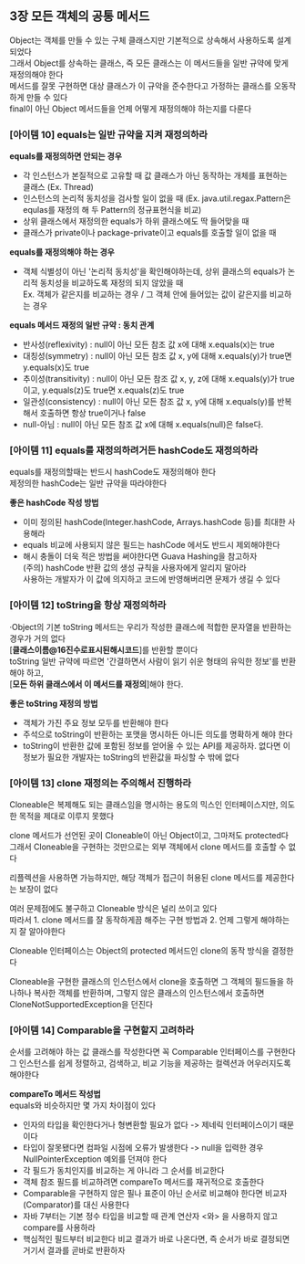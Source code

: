 ## 3장 모든 객체의 공통 메서드

Object는 객체를 만들 수 있는 구체 클래스지만 기본적으로 상속해서 사용하도록 설계되었다  
그래서 Object를 상속하는 클래스, 즉 모든 클래스는 이 메서드들을 일반 규약에 맞게 재정의해야 한다  
메서드를 잘못 구현하면 대상 클래스가 이 규악을 준수한다고 가정하는 클래스를 오동작하게 만들 수 있다  
final이 아닌 Object 메서드들을 언제 어떻게 재정의해야 하는지를 다룬다

### [아이템 10] equals는 일반 규약을 지켜 재정의하라

**equals를 재정의하면 안되는 경우**

- 각 인스턴스가 본질적으로 고유할 때 값 클래스가 아닌 동작하는 개체를 표현하는 클래스 (Ex. Thread)
- 인스턴스의 논리적 동치성을 검사할 일이 없을 때 (Ex. java.util.regax.Pattern은 equlas를 재정의 해 두 Pattern의 정규표현식을 비교)
- 상위 클래스에서 재정의한 equals가 하위 클래스에도 딱 들어맞을 때
- 클래스가 private이나 package-private이고 equals를 호출할 일이 없을 때

**equals를 재정의해야 하는 경우**

- 객체 식별성이 아닌 '논리적 동치성'을 확인해야하는데, 상위 클래스의 equals가 논리적 동치성을 비교하도록 재정의 되지 않았을 때  
  Ex. 객체가 같은지를 비교하는 경우 / 그 객체 안에 들어있는 값이 같은지를 비교하는 경우

**equals 메서드 재정의 일반 규약 : 동치 관계**

- 반사성(reflexivity) : null이 아닌 모든 참조 값 x에 대해 x.equals(x)는 true
- 대칭성(symmetry) : null이 아닌 모든 참조 값 x, y에 대해 x.equals(y)가 true면 y.equals(x)도 true
- 추이성(transitivity) : null이 아닌 모든 참조 값 x, y, z에 대해 x.equals(y)가 true이고, y.equals(z)도 true면 x.equals(z)도 true
- 일관성(consistency) : null이 아닌 모든 참조 값 x, y에 대해 x.equals(y)를 반복해서 호출하면 항상 true이거나 false
- null-아님 : null이 아닌 모든 참조 값 x에 대해 x.equals(null)은 false다.

### [아이템 11] equals를 재정의하려거든 hashCode도 재정의하라

equals를 재정의할때는 반드시 hashCode도 재정의해야 한다  
제정의한 hashCode는 일반 규약을 따라야한다

**좋은 hashCode 작성 방법**

- 이미 정의된 hashCode(Integer.hashCode, Arrays.hashCode 등)를 최대한 사용해라
- equals 비교에 사용되지 않은 필드는 hashCode 에서도 반드시 제외해야한다
- 해시 충돌이 더욱 적은 방법을 써야한다면 Guava Hashing을 참고하자  
  (주의) hashCode 반환 값의 생성 규칙을 사용자에게 알리지 말아라  
  사용하는 개발자가 이 값에 의지하고 코드에 반영해버리면 문제가 생길 수 있다

### [아이템 12] toString을 항상 재정의하라

·Object의 기본 toString 메서드는 우리가 작성한 클래스에 적합한 문자열을 반환하는 경우가 거의 없다  
[**클래스이름@16진수로표시된해시코드**]를 반환할 뿐이다  
toString 일반 규약에 따르면 '간결하면서 사람이 읽기 쉬운 형태의 유익한 정보'를 반환해야 하고,  
[**모든 하위 클래스에서 이 메서드를 재정의**]해야 한다.

**좋은 toString 재정의 방법**

- 객체가 가진 주요 정보 모두를 반환해야 한다
- 주석으로 toString이 반환하는 포맷을 명시하든 아니든 의도를 명확하게 해야 한다
- toString이 반환한 값에 포함된 정보를 얻어올 수 있는 API를 제공하자. 없다면 이 정보가 필요한 개발자는 toString의 반환값을 파싱할 수 밖에 없다

### [아이템 13] clone 재정의는 주의해서 진행하라

Cloneable은 복제해도 되는 클래스임을 명시하는 용도의 믹스인 인터페이스지만, 의도한 목적을 제대로 이루지 못했다

clone 메서드가 선언된 곳이 Cloneable이 아닌 Object이고, 그마저도 protected다  
그래서 Cloneable을 구현하는 것만으로는 외부 객체에서 clone 메서드를 호출할 수 없다

리플렉션을 사용하면 가능하지만, 해당 객체가 접근이 허용된 clone 메서드를 제공한다는 보장이 없다

여러 문제점에도 불구하고 Cloneable 방식은 널리 쓰이고 있다  
따라서 1. clone 메서드를 잘 동작하게끔 해주는 구현 방법과 2. 언제 그렇게 해야하는지 잘 알아야한다

Cloneable 인터페이스는 Object의 protected 메서드인 clone의 동작 방식을 결정한다

Cloneable을 구현한 클래스의 인스턴스에서 clone을 호출하면 그 객체의 필드들을 하나하나 복사한 객체를 반환하며, 그렇지 않은 클래스의 인스턴스에서 호출하면 CloneNotSupportedException을 던진다

### [아이템 14] Comparable을 구현할지 고려하라

순서를 고려해야 하는 값 클래스를 작성한다면 꼭 Comparable 인터페이스를 구현한다  
그 인스턴스를 쉽게 정렬하고, 검색하고, 비교 기능을 제공하는 컬렉션과 어우러지도록 해야한다

**compareTo 메서드 작성법**  
equals와 비슷하지만 몇 가지 차이점이 있다

- 인자의 타입을 확인한다거나 형변환할 필요가 없다 -> 제네릭 인터페이스이기 때문이다
- 타입이 잘못됐다면 컴파일 시점에 오류가 발생한다 -> null을 입력한 경우 NullPointerException 예외를 던져야 한다
- 각 필드가 동치인지를 비교하는 게 아니라 그 순서를 비교한다
- 객체 참조 필드를 비교하려면 compareTo 메서드를 재귀적으로 호출한다
- Comparable을 구현하지 않은 필나 표준이 아닌 순서로 비교해야 한다면 비교자(Comparator)를 대신 사용한다
- 자바 7부터는 기본 정수 타입을 비교할 때 관계 연산자 <와> 을 사용하지 않고 compare를 사용하라
- 핵심적인 필드부터 비교한다 비교 결과가 바로 나온다면, 즉 순서가 바로 결정되면 거기서 결과를 곧바로 반환하자
